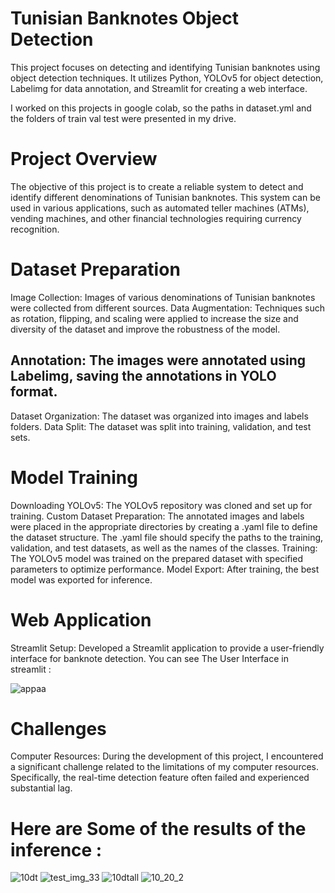 # Tunisian Banknotes Object Detection
This project focuses on detecting and identifying Tunisian banknotes using object detection techniques. It utilizes Python, YOLOv5 for object detection, Labelimg for data annotation, and Streamlit for creating a web interface.

I worked on this projects in google colab, so the paths in dataset.yml and the folders of train val test were presented in my drive. <br>

# Project Overview
The objective of this project is to create a reliable system to detect and identify different denominations of Tunisian banknotes. This system can be used in various applications, such as automated teller machines (ATMs), vending machines, and other financial technologies requiring currency recognition.

# Dataset Preparation
Image Collection: Images of various denominations of Tunisian banknotes were collected from different sources.
Data Augmentation: Techniques such as rotation, flipping, and scaling were applied to increase the size and diversity of the dataset and improve the robustness of the model.

## Annotation: The images were annotated using Labelimg, saving the annotations in YOLO format.
Dataset Organization: The dataset was organized into images and labels folders.
Data Split: The dataset was split into training, validation, and test sets.

# Model Training
Downloading YOLOv5: The YOLOv5 repository was cloned and set up for training.
Custom Dataset Preparation: The annotated images and labels were placed in the appropriate directories by creating a .yaml file to define the dataset structure. The .yaml file should specify the paths to the training, validation, and test datasets, as well as the names of the classes.
Training: The YOLOv5 model was trained on the prepared dataset with specified parameters to optimize performance.
Model Export: After training, the best model was exported for inference.

# Web Application
Streamlit Setup: Developed a Streamlit application to provide a user-friendly interface for banknote detection.
You can see The User Interface in streamlit :

![appaa](https://github.com/mahdihammi/currency_object_detection/assets/89527502/55731765-a31b-48d4-be6f-2ed398088082)

# Challenges
Computer Resources: During the development of this project, I encountered a significant challenge related to the limitations of my computer resources. Specifically, the real-time detection feature often failed and experienced substantial lag.


# Here are Some of the results of the inference : <br>
![10dt](https://github.com/mahdihammi/currency_object_detection/assets/89527502/4f713409-b47e-4c86-b976-1a8ac931d4dc)
![test_img_33](https://github.com/mahdihammi/currency_object_detection/assets/89527502/5d5769d5-8475-4332-b51d-42ca8d2f0a68)
![10dtall](https://github.com/mahdihammi/currency_object_detection/assets/89527502/aead301e-3c2c-4db3-8e77-d1a7d0ca036a)
![10_20_2](https://github.com/mahdihammi/currency_object_detection/assets/89527502/99a6e1b4-f99c-4fe2-9990-4e06dcd4604b)
